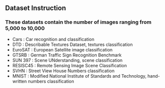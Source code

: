 ## Dataset Instruction
### These datasets contain the number of images ranging from 5,000 to 10,000
- Cars : Car recognition and classification
- DTD : Describable Textures Dataset, textures classification
- EuroSAT : European Satellite image classification
- GTSRB : German Traffic Sign Recognition Benchmark
- SUN 397 : Scene UNderstanding, scene classification
- RESISC45 : Remote Sensing Image Scene Classification
- SVHN : Street View House Numbers classification
- MNIST : Modified National Institute of Standards and Technology, hand-written numbers classification




